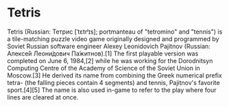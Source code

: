 # Tetris
Tetris (Russian: Тетрис [ˈtɛtrʲɪs]; portmanteau of "tetromino" and "tennis") is a tile-matching puzzle video game originally designed and programmed by Soviet Russian software engineer Alexey Leonidovich Pajitnov (Russian: Алексе́й Леони́дович Па́житнов).[1] The first playable version was completed on June 6, 1984,[2] while he was working for the Dorodnitsyn Computing Centre of the Academy of Science of the Soviet Union in Moscow.[3] He derived its name from combining the Greek numerical prefix tetra- (the falling pieces contain 4 segments) and tennis, Pajitnov's favorite sport.[4][5] The name is also used in-game to refer to the play where four lines are cleared at once.
